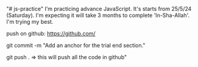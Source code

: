 "# js-practice" 
I'm practicing advance JavaScript. It's starts from 25/5/24 (Saturday). I'm expecting it will take 3 months to complete 'In-Sha-Allah'. I'm trying my best.


push on github: https://github.com/

git commit -m "Add an anchor for the trial end section."

git push . => this will push all the code in github"
